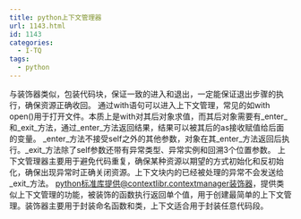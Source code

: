 ```yaml
---
title: python上下文管理器
url: 1143.html
id: 1143
categories:
  - I·TQ
tags:
  - python
---
```


与装饰器类似，包装代码块，保证一致的进入和退出，一定能保证退出步骤的执行，确保资源正确收回。 通过with语句可以进入上下文管理，常见的如with open()用于打开文件。本质上是with对其后对象求值，而其后对象需要有\_enter\_和\_exit\_方法，通过\_enter\_方法返回结果，结果可以被其后的as接收赋值给后面的变量。 \_enter\_方法不接受self之外的其他参数，对象在其\_enter\_方法返回后执行。\_exit\_方法除了self参数还带有异常类型、异常实例和回溯3个位置参数。 上下文管理器主要用于避免代码重复，确保某种资源以期望的方式初始化和反初始化，确保出现异常时正确关闭资源。上下文块内的已经被处理的异常不会发送给\_exit\_方法。 python标准库提供@contextlibr.contextmanager装饰器，提供类似上下文管理的功能，被装饰的函数执行返回单个值，用于创建最简单的上下文管理。装饰器主要用于封装命名函数和类，上下文适合用于封装任意代码段。